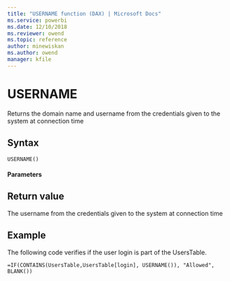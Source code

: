 ```yaml
---
title: "USERNAME function (DAX) | Microsoft Docs"
ms.service: powerbi 
ms.date: 12/10/2018
ms.reviewer: owend
ms.topic: reference
author: minewiskan
ms.author: owend
manager: kfile
---
```

# USERNAME
Returns the domain name and username from the credentials given to the system at connection time  
  
## Syntax  
  
```dax
USERNAME()  
```
  
#### Parameters  
  
## Return value  
The username from the credentials given to the system at connection time  
  
  
## Example  
The following code verifies if the user login is part of the UsersTable.  
  
```dax
=IF(CONTAINS(UsersTable,UsersTable[login], USERNAME()), "Allowed", BLANK())  
```
